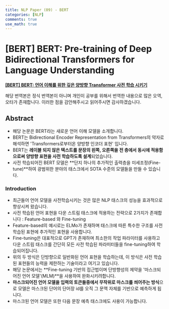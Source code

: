 ```yaml
---
title: NLP Paper (09) - BERT
categories: [NLP]
comments: true
use_math: true
---
```




# [BERT] BERT: Pre-training of Deep Bidirectional Transformers for Language Understanding



[**[BERT] BERT: 언어 이해를 위한 깊은 양방향 Transformer 사전 학습 시키기**](https://arxiv.org/abs/1810.04805)



해당 번역본은 정식 번역본이 아니며 개인이 공부를 위해서 번역한 내용으로 많은 오역, 오타가 존재합니다. 이러한 점을 감안해주시고 읽어주시면 감사하겠습니다.



## Abstract

- 해당 논문은 BERT라는 새로운 언어 이해 모델을 소개합니다.
- BERT는 Bidirectional Encoder Representation from Transformers의 약자로 해석하면 'Transformers로부터온 양방향 인코더 표현' 입니다.
- BERT는 **레이블 되지 않은 텍스트를 문장의 왼쪽, 오른쪽을 전 층에서 동시에 적용함으로써 양방향 표현을 사전 학습하도록 설계**되었습니다.
- 사전 학습되어진 BERT 모델은 **단지 하나의 추가적인 출력층을 미세조정(Fine-tune)**하여 광범위한 분야의 태스크에서 SOTA 수준의 모델들을 만들 수 있습니다.



### Introduction

- 최근들어 언어 모델을 사전학습시키는 것은 많은 NLP 태스크의 성능을 효과적으로 향상시켜 왔습니다.
- 사전 학습된 언어 표현을 다운 스트림 태스크에 적용하는 전략으로 2가지가 존재합니다 : Feature-based 와 Fine-tuning
- Feature-based의 예시로는 ELMo가 존재하며 태스크에 따른 특수한 구조를 사전학습된 표현에 추가적인 표현을 사용합니다.
- Fine-tuning은 대표적으로 GPT가 존재하며  최소한의 작업 파라미터를 사용하고 다운 스트림 태스크를 간단히 모든 사전 학습된 파라미터들을 fine-tuning하여 학습되어집니다.
- 위의 두 방식은 단방향으로 일반화된 언어 표현을 학습하는데, 이 방식은 사전 학습된 표현들의 능력을 제한하는 기술이라고 여기고 있습니다.
- 해당 논문에서는 **Fine-tuning 기반의 접근법이며 단방향성의 제약을 '마스크되어진 언어 모델'(MLM)**을 사용하여 완화시키려합니다.
- **마스크되어진 언어 모델을 입력의 토큰들중에서 무작위로 마스크를 씌어주는 방식**으로 모델은 마스크된 단어의 단어장 id를 오직 그 문맥 자체를 기반으로 예측하게 됩니다.
- 마스크된 언어 모델은 또한 다음 문장 예측 태스크에도 사용이 가능합니다.



